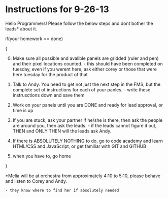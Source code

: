 Instructions for 9-26-13
============

Hello Programmers! Please follow the below steps and dont bother the leads* about it.

if(your homework == done)

{

  0) Make sure all possible and avalible panels are gridded (ruler and pen) and their pixel locations counted.
    - this should have been completed on tuesday, even if you werent here, ask either corey or those that were here tuesday for the product of that

  1) Talk to Andy. You need to get not just the next step in the FMS, but the complete set of instructions for each of your panles.
    - write these instrusctions down and save them
    
  2) Work on your panels until you are DONE and ready for lead approval, or time is up
  
  3) If you are stuck, ask your partner if he/she is there, then ask the people are around you, then ask the leads.
    - if the leads cannot figure it out, THEN and ONLY THEN will the leads ask Andy.

  4) If there is ABSOLUTELY NOTHING to do, go to code academy and learn HTML/CSS and JavaScript, or get familiar with GIT and GITHUB
  
  5) when you have to, go home
  
}


*Melia will be at orchestra from approximately 4:10 to 5:10, please behave and listen to Corey and Andy.

    - they know where to find her if absolutely needed
